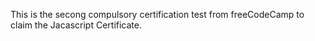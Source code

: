 This is the secong compulsory certification test from freeCodeCamp to claim the Jacascript Certificate. 